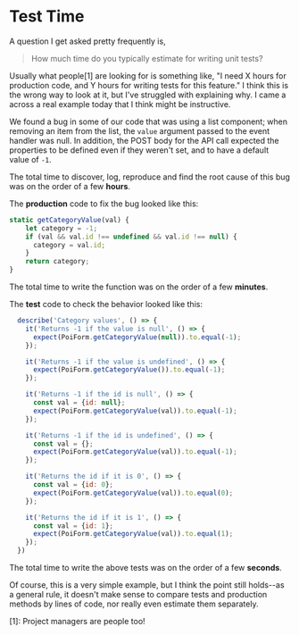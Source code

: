 # Test Time

A question I get asked pretty frequently is, 

> How much time do you typically estimate for writing unit tests?

Usually what people[1] are looking for is something like, "I need X hours for production code, and Y hours for writing tests for this feature."  I think this is the wrong way to look at it, but I've struggled with explaining why.  I came a across a real example today that I think might be instructive.

We found a bug in some of our code that was using a list component; when removing an item from the list, the `value` argument passed to the event handler was null.  In addition, the POST body for the API call expected the properties to be defined even if they weren't set, and to have a default value of `-1`.

The total time to discover, log, reproduce and find the root cause of this bug was on the order of a few **hours**.

The **production** code to fix the bug looked like this:

```javascript
static getCategoryValue(val) {
    let category = -1;
    if (val && val.id !== undefined && val.id !== null) {
      category = val.id;
    }
    return category;
}
```

The total time to write the function was on the order of a few **minutes**.

The **test** code to check the behavior looked like this:

```javascript
  describe('Category values', () => {
    it('Returns -1 if the value is null', () => {
      expect(PoiForm.getCategoryValue(null)).to.equal(-1);
    });

    it('Returns -1 if the value is undefined', () => {
      expect(PoiForm.getCategoryValue()).to.equal(-1);
    });

    it('Returns -1 if the id is null', () => {
      const val = {id: null};
      expect(PoiForm.getCategoryValue(val)).to.equal(-1);
    });

    it('Returns -1 if the id is undefined', () => {
      const val = {};
      expect(PoiForm.getCategoryValue(val)).to.equal(-1);
    });

    it('Returns the id if it is 0', () => {
      const val = {id: 0};
      expect(PoiForm.getCategoryValue(val)).to.equal(0);
    });

    it('Returns the id if it is 1', () => {
      const val = {id: 1};
      expect(PoiForm.getCategoryValue(val)).to.equal(1);
    });
  })
```

The total time to write the above tests was on the order of a few **seconds**.

Of course, this is a very simple example, but I think the point still holds--as a general rule, it doesn't make sense to compare tests and production methods by lines of code, nor really even estimate them separately.


[1]: Project managers are people too!
